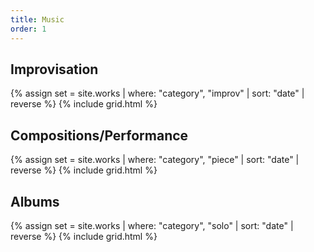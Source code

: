 ```yaml
---
title: Music
order: 1
---
```

## Improvisation

{% assign set = site.works | where: "category", "improv" | sort: "date" | reverse %}
{% include grid.html %}

## Compositions/Performance

{% assign set = site.works | where: "category", "piece" | sort: "date" | reverse %}
{% include grid.html %}

## Albums
{% assign set = site.works | where: "category", "solo" | sort: "date" | reverse %}
{% include grid.html %}
